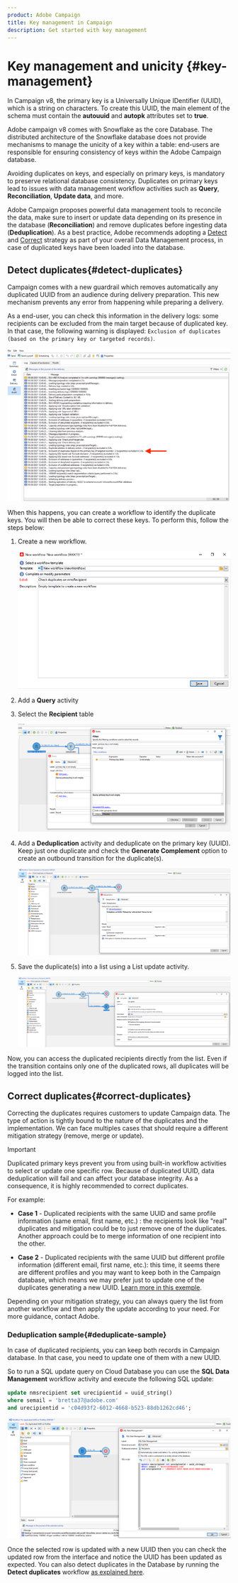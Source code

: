 ```yaml
---
product: Adobe Campaign
title: Key management in Campaign 
description: Get started with key management
---
```

# Key management and unicity {#key-management}

In Campaign v8, the primary key is a Universally Unique IDentifier (UUID), which is a string on characters. To create this UUID, the main element of the schema must contain the **autouuid** and **autopk** attributes set to **true**.

Adobe campaign v8 comes with Snowflake as the core Database. The distributed architecture of the Snowflake database does not provide mechanisms to manage the unicity of a key within a table: end-users are responsible for ensuring consistency of keys within the Adobe Campaign database.

Avoiding duplicates on keys, and especially on primary keys, is mandatory to preserve relational database consistency. Duplicates on primary keys lead to issues with data management workflow activities such as **Query**, **Reconciliation**, **Update data**, and more.

Adobe Campaign proposes powerful data management tools to reconcile the data, make sure to insert or update data depending on its presence in the database (**Reconciliation**) and remove duplicates before ingesting data (**Deduplication**). As a best practice, Adobe recommends adopting a [Detect](#detect-duplicates) and [Correct](#correct-duplicates) strategy as part of your overall Data Management process, in case of duplicated keys have been loaded into the database. 

## Detect duplicates{#detect-duplicates}

Campaign comes with a new guardrail which removes automatically any duplicated UUID from an audience during delivery preparation. This new mechanism prevents any error from happening while preparing a delivery. 

As a end-user, you can check this information in the delivery logs: some recipients can be excluded from the main target because of duplicated key. In that case, the following warning is displayed: `Exclusion of duplicates (based on the primary key or targeted records)`.

![](assets/delivery-log-duplicates.png)

When this happens, you can create a workflow to identify the duplicate keys. You will then be able to correct these keys. To perform this, follow the steps below:

1. Create a new workflow.

    ![](assets/new-wf.png)
    
1. Add a **Query** activity
1. Select the **Recipient** table

    ![](assets/add-query-on-rcp.png)

1. Add a **Deduplication** activity and deduplicate on the primary key (UUID). Keep just one duplicate and check the  **Generate Complement** option to create an outbound transition for the duplicate(s).

    ![](assets/deduplicate.png)

1. Save the duplicate(s) into a list using a List update activity.

    ![](assets/list-update.png)

Now, you can access the duplicated recipients directly from the list. Even if the transition contains only one of the duplicated rows, all duplicates will be logged into the list.


## Correct duplicates{#correct-duplicates}

Correcting the duplicates requires customers to update Campaign data. The type of action is tightly bound to the nature of the duplicates and the implementation. We can face multiples cases that should require a different mitigation strategy (remove, merge or update).

>[!IMPORTANT]
>
>Duplicated primary keys prevent you from using built-in workflow activities to select or update one specific row. Because of duplicated UUID, data deduplication will fail and can affect your database integrity. As a consequence, it is highly recommended to correct duplicates.

For example:

* **Case 1** -  Duplicated recipients with the same UUID and same profile information (same email, first name, etc.) : the recipients look like "real" duplicates and mitigation could be to just remove one of the duplicates.
Another approach could be to merge information of one recipient into the other.

* **Case 2** - Duplicated recipients with the same UUID but different profile information (different email, first name, etc.):
this time, it seems there are different profiles and you may want to keep both in the Campaign database, which means we may prefer just to update one of the duplicates generating a new UUID. [Learn more in this exemple](#deduplicate-sample).

Depending on your mitigation strategy, you can always query the list from another workflow and then apply the update according to your need. For more guidance, contact Adobe.

### Deduplication sample{#deduplicate-sample}

In case of duplicated recipients, you can keep both records in Campaign database. In that case, you need to update one of them with a new UUID. 

So to run a SQL update query on Cloud Database you can use the **SQL Data Management** workflow activity and execute the following SQL update:

``` sql
update nmsrecipient set urecipientid = uuid_string()
where semail = 'bretta37@adobe.com'
and urecipientid = 'c04d93f2-6012-4668-b523-88db1262cd46';
```

![](assets/sql-data-management.png)

Once the selected row is updated with a new UUID then you can check the updated row from the interface and notice the UUID has been updated as expected. You can also detect duplicates in the Database by running the **Detect duplicates** workflow [as explained here](#detect-duplicates).

